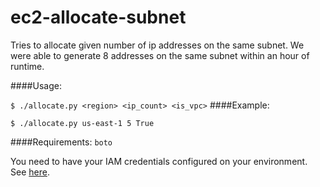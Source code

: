 # ec2-allocate-subnet
Tries to allocate given number of ip addresses on the same subnet. We were able to generate 8 addresses on the same subnet within an hour of runtime.

####Usage: 

  `$ ./allocate.py <region> <ip_count> <is_vpc>`
####Example:

  `$ ./allocate.py us-east-1 5 True`
  
####Requirements:
  `boto`

You need to have your IAM credentials configured on your environment. See [here](https://boto.readthedocs.org/en/latest/getting_started.html#configuring-boto-credentials).



